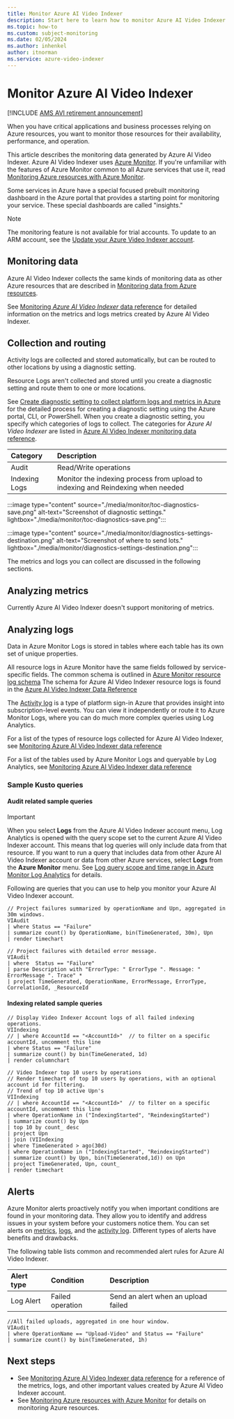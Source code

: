 ```yaml
---
title: Monitor Azure AI Video Indexer
description: Start here to learn how to monitor Azure AI Video Indexer
ms.topic: how-to
ms.custom: subject-monitoring
ms.date: 02/05/2024
ms.author: inhenkel
author: itnorman
ms.service: azure-video-indexer
---
```


# Monitor Azure AI Video Indexer

[!INCLUDE [AMS AVI retirement announcement](./includes/important-ams-retirement-avi-announcement.md)]

When you have critical applications and business processes relying on Azure resources, you want to monitor those resources for their availability, performance, and operation. 

This article describes the monitoring data generated by Azure AI Video Indexer. Azure AI Video Indexer uses [Azure Monitor](/azure/azure-monitor/overview). If you're unfamiliar with the features of Azure Monitor common to all Azure services that use it, read [Monitoring Azure resources with Azure Monitor](/azure/azure-monitor/essentials/monitor-azure-resource).

Some services in Azure have a special focused prebuilt monitoring dashboard in the Azure portal that provides a starting point for monitoring your service. These special dashboards are called "insights."

> [!NOTE]
> The monitoring feature is not available for trial accounts. To update to an ARM account, see the [Update your Azure Video Indexer account](update-your-azure-video-indexer-account-and-migrate-assets.md).

## Monitoring data 

Azure AI Video Indexer collects the same kinds of monitoring data as other Azure resources that are described in [Monitoring data from Azure resources](/azure/azure-monitor/essentials/monitor-azure-resource#monitoring-data-from-azure-resources). 

See [Monitoring *Azure AI Video Indexer* data reference](monitor-video-indexer-data-reference.md) for detailed information on the metrics and logs metrics created by Azure AI Video Indexer.

## Collection and routing

Activity logs are collected and stored automatically, but can be routed to other locations by using a diagnostic setting.  

Resource Logs aren't collected and stored until you create a diagnostic setting and route them to one or more locations.

See [Create diagnostic setting to collect platform logs and metrics in Azure](/azure/azure-monitor/platform/diagnostic-settings) for the detailed process for creating a diagnostic setting using the Azure portal, CLI, or PowerShell. When you create a diagnostic setting, you specify which categories of logs to collect. The categories for *Azure AI Video Indexer* are listed in [Azure AI Video Indexer monitoring data reference](monitor-video-indexer-data-reference.md#resource-logs).

| Category | Description  |
|:---|:---|
|Audit | Read/Write operations|
|Indexing Logs| Monitor the indexing process from upload to indexing and Reindexing when needed|

:::image type="content" source="./media/monitor/toc-diagnostics-save.png" alt-text="Screenshot of diagnostic settings." lightbox="./media/monitor/toc-diagnostics-save.png":::

:::image type="content" source="./media/monitor/diagnostics-settings-destination.png" alt-text="Screenshot of where to send lots." lightbox="./media/monitor/diagnostics-settings-destination.png":::

The metrics and logs you can collect are discussed in the following sections.

## Analyzing metrics

Currently Azure AI Video Indexer doesn't support monitoring of metrics. 

## Analyzing logs

Data in Azure Monitor Logs is stored in tables where each table has its own set of unique properties.  

All resource logs in Azure Monitor have the same fields followed by service-specific fields. The common schema is outlined in [Azure Monitor resource log schema](/azure/azure-monitor/essentials/resource-logs-schema) The schema for Azure AI Video Indexer resource logs is found in the [Azure AI Video Indexer Data Reference](monitor-video-indexer-data-reference.md#schemas) 

The [Activity log](/azure/azure-monitor/essentials/activity-log) is a type of platform sign-in Azure that provides insight into subscription-level events. You can view it independently or route it to Azure Monitor Logs, where you can do much more complex queries using Log Analytics.  

For a list of the types of resource logs collected for Azure AI Video Indexer, see [Monitoring Azure AI Video Indexer data reference](monitor-video-indexer-data-reference.md#resource-logs)  

For a list of the tables used by Azure Monitor Logs and queryable by Log Analytics, see [Monitoring Azure AI Video Indexer data reference](monitor-video-indexer-data-reference.md#azure-monitor-logs-tables)

### Sample Kusto queries

#### Audit related sample queries

> [!IMPORTANT]
> When you select **Logs** from the Azure AI Video Indexer account menu, Log Analytics is opened with the query scope set to the current Azure AI Video Indexer account. This means that log queries will only include data from that resource. If you want to run a query that includes data from other Azure AI Video Indexer account or data from other Azure services, select **Logs** from the **Azure Monitor** menu. See [Log query scope and time range in Azure Monitor Log Analytics](/azure/azure-monitor/logs/scope) for details.

Following are queries that you can use to help you monitor your Azure AI Video Indexer account.  

```kusto
// Project failures summarized by operationName and Upn, aggregated in 30m windows.
VIAudit
| where Status == "Failure"
| summarize count() by OperationName, bin(TimeGenerated, 30m), Upn
| render timechart  
```

```kusto
// Project failures with detailed error message.
VIAudit
| where  Status == "Failure"
| parse Description with "ErrorType: " ErrorType ". Message: " ErrorMessage ". Trace" *
| project TimeGenerated, OperationName, ErrorMessage, ErrorType, CorrelationId, _ResourceId
```

#### Indexing related sample queries

```kusto
// Display Video Indexer Account logs of all failed indexing operations. 
VIIndexing
// | where AccountId == "<AccountId>"  // to filter on a specific accountId, uncomment this line
| where Status == "Failure"
| summarize count() by bin(TimeGenerated, 1d)
| render columnchart
```

```kusto
// Video Indexer top 10 users by operations 
// Render timechart of top 10 users by operations, with an optional account id for filtering. 
// Trend of top 10 active Upn's
VIIndexing
// | where AccountId == "<AccountId>"  // to filter on a specific accountId, uncomment this line
| where OperationName in ("IndexingStarted", "ReindexingStarted")
| summarize count() by Upn
| top 10 by count_ desc
| project Upn
| join (VIIndexing
| where TimeGenerated > ago(30d)
| where OperationName in ("IndexingStarted", "ReindexingStarted")
| summarize count() by Upn, bin(TimeGenerated,1d)) on Upn
| project TimeGenerated, Upn, count_
| render timechart
```

## Alerts

Azure Monitor alerts proactively notify you when important conditions are found in your monitoring data. They allow you to identify and address issues in your system before your customers notice them. You can set alerts on [metrics](/azure/azure-monitor/alerts/alerts-metric-overview), [logs](/azure/azure-monitor/alerts/alerts-unified-log), and the [activity log](/azure/azure-monitor/alerts/activity-log-alerts). Different types of alerts have benefits and drawbacks.

The following table lists common and recommended alert rules for Azure AI Video Indexer.

| Alert type | Condition | Description  |
|:---|:---|:---|
| Log Alert|Failed operation |Send an alert when an upload failed |

```kusto
//All failed uploads, aggregated in one hour window.
VIAudit
| where OperationName == "Upload-Video" and Status == "Failure"
| summarize count() by bin(TimeGenerated, 1h)
```

## Next steps

- See [Monitoring Azure AI Video Indexer data reference](monitor-video-indexer-data-reference.md) for a reference of the metrics, logs, and other important values created by Azure AI Video Indexer account.
- See [Monitoring Azure resources with Azure Monitor](/azure/azure-monitor/essentials/monitor-azure-resource) for details on monitoring Azure resources.
